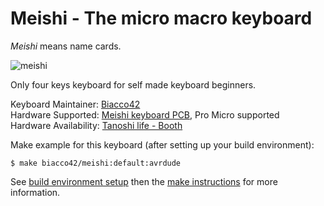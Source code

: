 # Meishi - The micro macro keyboard

_Meishi_ means name cards.

![meishi](https://raw.githubusercontent.com/Biacco42/meishi/readme/readme_image/P1210037.JPG)

Only four keys keyboard for self made keyboard beginners.

Keyboard Maintainer: [Biacco42](https://github.com/biacco42)  
Hardware Supported: [Meishi keyboard PCB](https://github.com/Biacco42/meishi), Pro Micro supported  
Hardware Availability: [Tanoshi life - Booth](https://biacco42.booth.pm/)

Make example for this keyboard (after setting up your build environment):

```
$ make biacco42/meishi:default:avrdude
```

See [build environment setup](https://docs.qmk.fm/build_environment_setup.html) then the [make instructions](https://docs.qmk.fm/make_instructions.html) for more information.
